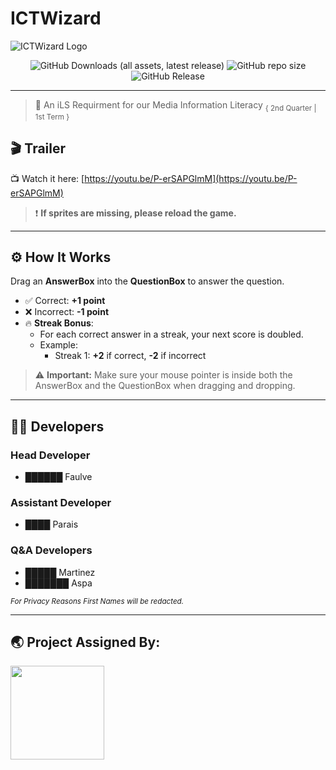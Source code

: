 # ICTWizard

![ICTWizard Logo](https://github.com/user-attachments/assets/a34b3a9d-39bd-440d-b59e-001650dac910)

<div align="center">
  <img alt="GitHub Downloads (all assets, latest release)" src="https://img.shields.io/github/downloads/altxxr0/ICTWizard/latest/total?style=for-the-badge&color=red">
  <img alt="GitHub repo size" src="https://img.shields.io/github/repo-size/altxxr0/ICTWizard?style=for-the-badge&color=red">
  <img alt="GitHub Release" src="https://img.shields.io/github/v/release/altxxr0/ICTWizard?style=for-the-badge&color=red">
</div>

---

> 📃 An iLS Requirment for our Media Information Literacy
<sub> { 2nd Quarter | 1st Term } </sub>

## 🎬 Trailer

📺 Watch it here: [https://youtu.be/P-erSAPGlmM](https://youtu.be/P-erSAPGlmM)

> ❗ **If sprites are missing, please reload the game.**

---

## ⚙ How It Works

Drag an **AnswerBox** into the **QuestionBox** to answer the question.

- ✅ Correct: **+1 point**
- ❌ Incorrect: **-1 point**
- 🔥 **Streak Bonus**:
  - For each correct answer in a streak, your next score is doubled.
  - Example:
    - Streak 1: **+2** if correct, **-2** if incorrect

> ⚠️ **Important:** Make sure your mouse pointer is inside both the AnswerBox and the QuestionBox when dragging and dropping.

---

## 👨‍💻 Developers

### Head Developer
- ██████ Faulve

### Assistant Developer
- ████ Parais

### Q&A Developers
- █████ Martinez  
- ███████ Aspa

<sub><em>For Privacy Reasons First Names will be redacted.</em></sub>

---

## 🌏 Project Assigned By:

<a href="https://sti.edu" target="_blank">
  <img src="https://github.com/user-attachments/assets/c571ecfb-257c-453b-b18f-f9ae97ce3b41" width="150">
</a>

